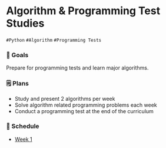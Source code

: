 # Algorithm & Programming Test Studies
`#Python` `#Algorithm` `#Programming Tests`

### :checkered_flag: Goals
Prepare for programming tests and learn major algorithms.

### :spiral_notepad: Plans
- Study and present 2 algorithms per week
- Solve algorithm related programming problems each week
- Conduct a programming test at the end of the curriculum

### :calendar: Schedule
- [Week 1](./week01.md)
